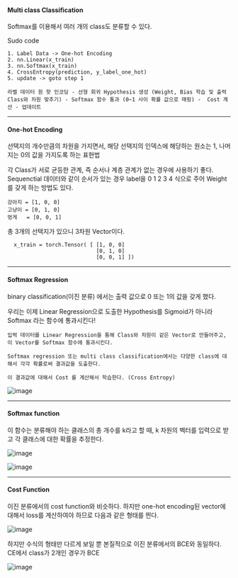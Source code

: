 #### Multi class Classification

  Softmax를 이용해서 여러 개의 class도 분류할 수 있다.
  
  Sudo code
  
    1. Label Data -> One-hot Encoding
    2. nn.Linear(x_train)
    3. nn.Softmax(x_train)
    4. CrossEntropy(prediction, y_label_one_hot)
    5. update -> goto step 1

    라벨 데이터 원 핫 인코딩 - 선형 회귀 Hypothesis 생성 (Weight, Bias 학습 및 출력 Class와 차원 맞추기) - Softmax 함수 통과 (0~1 사이 확률 값으로 매핑) -  Cost 계산 - 업데이트
  
---
 
#### One-hot Encoding

  선택지의 개수만큼의 차원을 가지면서, 해당 선택지의 인덱스에 해당하는 원소는 1, 나머지는 0의 값을 가지도록 하는 표현법
  
  각 Class가 서로 균등한 관계, 즉 순서나 계층 관계가 없는 경우에 사용하기 좋다. Sequenctial 데이터와 같이 순서가 있는 경우 label을 0 1 2 3 4 식으로 주어 Weight를 갖게 하는 방법도 있다.
  
    강아지 = [1, 0, 0]
    고냥이 = [0, 1, 0]
    멍게   = [0, 0, 1]
    
  총 3개의 선택지가 있으니 3차원 Vector이다.
  
      x_train = torch.Tensor( [ [1, 0, 0]
                                [0, 1, 0]
                                [0, 0, 1] ]) 
                                
---

#### Softmax Regression

  binary classification(이진 분류) 에서는 출력 값으로 0 또는 1의 값을 갖게 했다.
   
  우리는 이제 Linear Regression으로 도출한 Hypothesis를 Sigmoid가 아니라 Softmax 라는 함수에 통과시킨다!

    입력 데이터를 Linear Regression을 통해 Class와 차원이 같은 Vector로 만들어주고, 이 Vector를 Softmax 함수에 통과시킨다.    

    Softmax regression 또는 multi class classification에서는 다양한 class에 대해서 각각 확률로써 결과값을 도출한다. 
    
    이 결과값에 대해서 Cost 를 계산해서 학습한다. (Cross Entropy)
   
![image](https://user-images.githubusercontent.com/59076451/128623574-55c2e674-52a0-4e83-b63c-3a285d03a894.png)



  
  

---

#### Softmax function

  이 함수는 분류해야 하는 클래스의 총 개수를 k라고 할 때, k 차원의 벡터를 입력으로 받고 각 클래스에 대한 확률을 추정한다. 
  
![image](https://user-images.githubusercontent.com/59076451/128623618-3bb936d9-6e0f-4b80-8925-c7b3d6c7b8f9.png)


![image](https://user-images.githubusercontent.com/59076451/128623751-756ffae3-c24d-4485-9886-0500c955e3f8.png)

---

#### Cost Function

이진 분류에서의 cost function와 비슷하다. 하지만 one-hot encoding된 vector에 대해서 loss를 계산하여야 하므로 다음과 같은 형태를 띈다.

![image](https://user-images.githubusercontent.com/59076451/128623784-a268852e-fbb6-4df2-9bf5-eef13c2d8294.png)

하지만 수식의 형태만 다르게 보일 뿐 본질적으로 이진 분류에서의 BCE와 동일하다. CE에서 class가 2개인 경우가 BCE

![image](https://user-images.githubusercontent.com/59076451/128623813-1b807551-7cc0-4500-84d8-628df551f65d.png)

